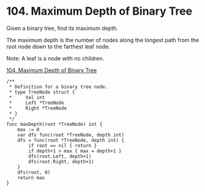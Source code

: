 # 104. Maximum Depth of Binary Tree

Given a binary tree, find its maximum depth.

The maximum depth is the number of nodes along the longest path from the root node down to the farthest leaf node.

Note: A leaf is a node with no children.

[104. Maximum Depth of Binary Tree](https://leetcode.com/problems/maximum-depth-of-binary-tree/)

```golang
/**
 * Definition for a binary tree node.
 * type TreeNode struct {
 *     Val int
 *     Left *TreeNode
 *     Right *TreeNode
 * }
 */
func maxDepth(root *TreeNode) int {
    max := 0 
    var dfs func(root *TreeNode, depth int) 
    dfs = func(root *TreeNode, depth int) {
        if root == nil { return }
        if depth+1 > max { max = depth+1 }
        dfs(root.Left, depth+1)
        dfs(root.Right, depth+1)
    } 
    dfs(root, 0)
    return max
}
```
